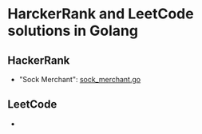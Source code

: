 # HarckerRank and LeetCode solutions in Golang

## HackerRank

* "Sock Merchant": [sock_merchant.go](./HackerRank/Sock_Merchant/sock_merchant.go)

## LeetCode

* 